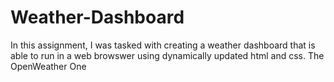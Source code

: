 # Weather-Dashboard
In this assignment, I was tasked with creating a weather dashboard that is able to run in a web browswer using dynamically updated html and css. The OpenWeather One
